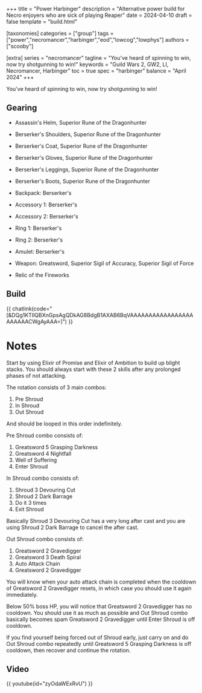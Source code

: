+++
title = "Power Harbinger"
description = "Alternative power build for Necro enjoyers who are sick of playing Reaper"
date = 2024-04-10
draft = false
template = "build.html"

[taxonomies]
categories = ["group"]
tags = ["power","necromancer","harbinger","eod","lowcog","lowphys"]
authors = ["scooby"]

[extra]
series = "necromancer"
tagline = "You've heard of spinning to win, now try shotgunning to win!"
keywords = "Guild Wars 2, GW2, LI, Necromancer, Harbinger"
toc = true
spec = "harbinger"
balance = "April 2024"
+++

You've heard of spinning to win, now try shotgunning to win!

## Gearing

- Assassin's Helm, Superior Rune of the Dragonhunter
- Berserker's Shoulders, Superior Rune of the Dragonhunter
- Berserker's Coat, Superior Rune of the Dragonhunter
- Berserker's Gloves, Superior Rune of the Dragonhunter
- Berserker's Leggings, Superior Rune of the Dragonhunter
- Berserker's Boots, Superior Rune of the Dragonhunter

- Backpack: Berserker's
- Accessory 1: Berserker's
- Accessory 2: Berserker's
- Ring 1: Berserker's
- Ring 2: Berserker's
- Amulet: Berserker's
- Weapon: Greatsword, Superior Sigil of Accuracy, Superior Sigil of Force
- Relic of the Fireworks

## Build

{{ chatlink(code="[&DQg1KTIlQBXnGpsAgQDkAG8BdgB1AXAB6BqVAAAAAAAAAAAAAAAAAAAAAAACWgAyAAA=]") }}

# Notes

Start by using Elixir of Promise and Elixir of Ambition to build up blight stacks. You should always start with these 2 skills after any prolonged phases of not attacking.

The rotation consists of 3 main combos:  
1. Pre Shroud  
1. In Shroud  
1. Out Shroud

And should be looped in this order indefinitely.

Pre Shroud combo consists of:  
1. Greatsword 5 Grasping Darkness  
1. Greatsword 4 Nightfall  
1. Well of Suffering  
1. Enter Shroud

In Shroud combo consists of:  
1. Shroud 3 Devouring Cut  
1. Shroud 2 Dark Barrage  
1. Do it 3 times  
1. Exit Shroud  

Basically Shroud 3 Devouring Cut has a very long after cast and you are using Shroud 2 Dark Barrage to cancel the after cast.

Out Shroud combo consists of:  
1. Greatsword 2 Gravedigger  
1. Greatsword 3 Death Spiral  
1. Auto Attack Chain  
1. Greatsword 2 Gravedigger  

You will know when your auto attack chain is completed when the cooldown of Greatsword 2 Gravedigger resets, in which case you should use it again immediately.

Below 50% boss HP, you will notice that Greatsword 2 Gravedigger has no cooldown. You should use it as much as possible and Out Shroud combo basically becomes spam Greatsword 2 Gravedigger until Enter Shroud is off cooldown.

If you find yourself being forced out of Shroud early, just carry on and do Out Shroud combo repeatedly until Greatsword 5 Grasping Darkness is off cooldown, then recover and continue the rotation.

## Video

{{ youtube(id="zyOdaWExRvU") }}
